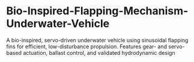 # Bio-Inspired-Flapping-Mechanism-Underwater-Vehicle
A bio-inspired, servo-driven underwater vehicle using sinusoidal flapping fins for efficient, low-disturbance propulsion. Features gear- and servo-based actuation, ballast control, and validated hydrodynamic design
